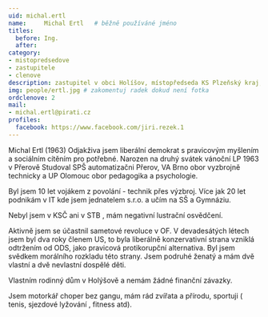 ```yaml
---
uid: michal.ertl
name:     Michal Ertl  	# běžně používáné jméno
titles:
  before: Ing. 
  after: 
category:
- mistopredsedove
- zastupitele
- clenove
description: zastupitel v obci Holíšov, místopředseda KS Plzeňský kraj, člen MS Holíšov,
img: people/ertl.jpg # zakomentuj radek dokud není fotka
ordclenove: 2
mail:
- michal.ertl@pirati.cz
profiles:
  facebook: https://www.facebook.com/jiri.rezek.1 
---
```

  
  Michal Ertl (1963) Odjakživa jsem liberální demokrat s pravicovým myšlením a sociálním cítěním pro potřebné. Narozen na druhý svátek vánoční LP 1963 v Přerově Studoval SPŠ automatizačni Přerov, VA Brno obor vyzbrojně technicky a UP Olomouc obor pedagogika a psychologie.
  
  Byl jsem 10 let vojákem z povolání - technik přes výzbroj. Více jak 20 let podnikám v IT kde jsem jednatelem s.r.o. a učím na SŠ a Gymnáziu.
  
  Nebyl jsem v KSČ ani v STB , mám negativní lustrační osvědčení.
  
  Aktivně jsem se účastnil sametové revoluce v OF. V devadesátých létech jsem byl dva roky členem US, to byla liberálně konzervativní strana vzniklá odtržením od ODS, jako pravicová protikorupční alternativa. Byl jsem svědkem morálního rozkladu této strany. Jsem podruhé ženatý a mám dvě vlastní a dvě nevlastní dospělé děti.
  
  Vlastním rodinný dům v Holýšově a nemám žádné finanční závazky.
  
  Jsem motorkář choper bez gangu, mám rád zvířata a přírodu, sportuji ( tenis, sjezdové lyžování , fitness atd).
